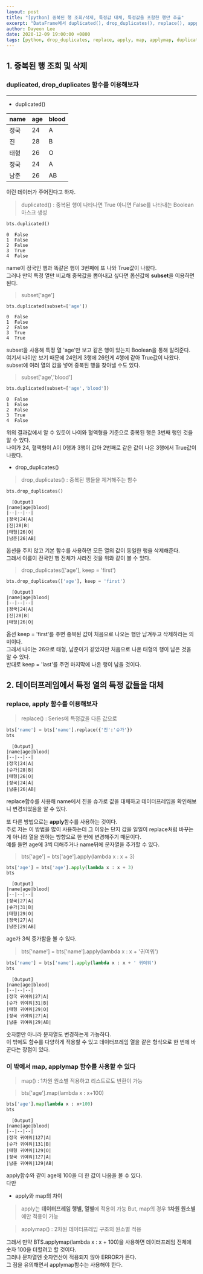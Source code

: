 ```yaml
---
layout: post
title: "[python] 중복된 행 조회/삭제, 특정값 대체, 특정값을 포함한 행만 추출"
excerpt: "DataFrame에서 duplicated(), drop_duplicates(), replace(), appplymap(), map(), mapapply()등의 함수를 이용해보자."
author: Dayeon Lee
date: 2020-12-09 19:00:00 +0800
tags: [python, drop_duplicates, replace, apply, map, applymap, duplicated]
---
```


## 1. 중복된 행 조회 및 삭제 
###  duplicated, drop_duplicates 함수를 이용해보자
---
* duplicated() 

|name|age|blood|
|--|--|--|
|정국|24|A|
|진|28|B|
|태형|26|O|
|정국|24|A|
|남준|26|AB|


이런 데이터가 주어진다고 하자. 

> duplicated() : 중복된 행이 나타나면 True 아니면 False를 나타내는 Boolean 마스크 생성 

```python
bts.duplicated()
```

```
0  False
1  False
2  False
3  True
4  False
```

name이 정국인 행과 똑같은 행이 3번째에 또 나와 True값이 나왔다.  
그러나 만약 특정 열만 비교해 중복값을 뽑아내고 싶다면 옵션값에 **subset**을 이용하면 된다. 

> subset['age'] 

```python
bts.duplicated(subset=['age'])
```

```
0  False
1  False
2  False
3  True
4  True
```

subset을 사용해 특정 열 'age'만 보고 같은 행이 있는지 Boolean을 통해 알려준다.    
여기서 나이만 보기 때문에 24인게 3행에 26인게 4행에 같아 True값이 나왔다.   
subset에 여러 열의 값을 넣어 중복된 행을 찾아낼 수도 있다.   

> subset['age','blood'] 

```python
bts.duplicated(subset=['age','blood'])
```

```
0  False
1  False
2  False
3  True
4  False
```

위의 결과값에서 알 수 있듯이 나이와 혈액형을 기준으로 중복된 행은 3번째 행인 것을 알 수 있다.   
나이가 24, 혈액형이 A이 0행과 3행이 값아 2번째로 같은 값이 나온 3행에서 True값이 나왔다.    


* drop_duplicates() 

> drop_duplicates() : 중복된 행들을 제거해주는 함수 

```python
bts.drop_duplicates() 
```

```
  [Output]
|name|age|blood|
|--|--|--|
|정국|24|A|
|진|28|B|
|태형|26|O|
|남준|26|AB|
```

옵션을 주지 않고 기본 함수를 사용하면 모든 열의 값이 동일한 행을 삭제해준다.    
그래서 이름이 전국인 행 전체가 사라진 것을 위와 같이 볼 수 있다.    


> drop_duplicates(['age'], keep = 'first') 

```python
bts.drop_duplicates(['age'], keep = 'first') 
```

```
  [Output]
|name|age|blood|
|--|--|--|
|정국|24|A|
|진|28|B|
|태형|26|O|
```

옵션 keep = 'first'를 주면 중복된 값이 처음으로 나오는 행만 남겨두고 삭제하라는 의미이다.   
그래서 나이는 26으로 태형, 남준이가 같았지만 처음으로 나온 태형의 행이 남은 것을 알 수 있다.     
반대로 keep = 'last'를 주면 마지막에 나온 행이 남을 것이다.    


## 2. 데이터프레임에서 특정 열의 특정 값들을 대체
### replace, apply 함수를 이용해보자

> replace() : Series에 특정값을 다른 값으로 

```python
bts['name'] = bts['name'].replace({'진':'슈가'})
bts
```

```
  [Output]
|name|age|blood|
|--|--|--|
|정국|24|A|
|슈가|28|B|
|태형|26|O|
|정국|24|A|
|남준|26|AB|
```

replace함수를 사용해 name에서 진을 슈가로 값을 대체하고 데이터프레임을 확인해보니 변경되었음을 알 수 있다.    

또 다른 방법으로는 **apply**함수를 사용하는 것이다.    
주로 저는 이 방법을 많이 사용하는데 그 이유는 단지 값을 일일이 replace처럼 바꾸는게 아니라 열을 원하는 방향으로 한 번에 변경해주기 때문이다.    
예를 들면 age에 3씩 더해주거나 name뒤에 문자열을 추가할 수 있다.    

> bts['age'] = bts['age'].apply(lambda x : x + 3)   

```python
bts['age'] = bts['age'].apply(lambda x : x + 3) 
bts
```

```
  [Output]
|name|age|blood|
|--|--|--|
|정국|27|A|
|슈가|31|B|
|태형|29|O|
|정국|27|A|
|남준|29|AB|
```

age가 3씩 증가함을 볼 수 있다.   

> bts['name'] = bts['name'].apply(lambda x : x + '귀여워')

```python
bts['name'] = bts['name'].apply(lambda x : x + ' 귀여워')
bts
```

```
  [Output]
|name|age|blood|
|--|--|--|
|정국 귀여워|27|A|
|슈가 귀여워|31|B|
|태형 귀여워|29|O|
|정국 귀여워|27|A|
|남준 귀여워|29|AB|
```

숫자뿐만 아니라 문자열도 변경하는게 가능하다.   
이 밖에도 함수를 다양하게 적용할 수 있고 데이터프레임 열을 같은 형식으로 한 번에 바꾼다는 장점이 있다.    


### 이 밖에서 map, applymap 함수를 사용할 수 있다 

> map() : 1차원 원소별 적용하고 리스트로도 반환이 가능 

> bts['age'].map(lambda x : x+100)

```python
bts['age'].map(lambda x : x+100)
bts
```

```
  [Output]
|name|age|blood|
|--|--|--|
|정국 귀여워|127|A|
|슈가 귀여워|131|B|
|태형 귀여워|129|O|
|정국 귀여워|127|A|
|남준 귀여워|129|AB|
```

apply함수와 같이 age에 100을 더 한 값이 나옴을 볼 수 있다.    
다만   
* apply와 map의 차이   

> apply는 **데이터프레임 행별, 열별**에 적용이 가능
> But, map의 경우 **1차원 원소별**에만 적용이 가능 


> applymap() : 2차원 데이터프레임 구조의 원소별 적용   

그래서 만약 BTS.applymap(lambda x : x + 100)을 사용하면 데이터프레임 전체에 숫자 100을 더할려고 할 것이다.    
그러나 문자열엔 숫자연산이 적용되지 않아 ERROR가 뜬다.   
그 점을 유의해면서 applymap함수는 사용해야 한다.       
